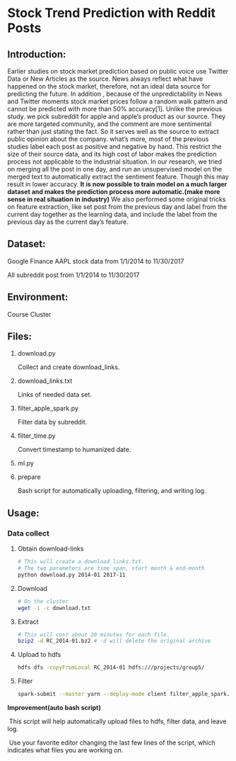 # Stock Trend Prediction with Reddit Posts

## Introduction:

Earlier studies on stock market prediction based on public voice use Twitter Data or New Articles as the source. News always reflect what have happened on the stock market, therefore,  not an ideal data source for predicting the future. In addition , because of the unpredictability in News and Twitter moments stock market prices follow a random walk pattern and cannot be predicted with more than 50% accuracy[1]. Unlike the previous study. we pick subreddit for apple and apple’s product as our source. They are more targeted community, and the comment are more sentimental rather than just stating the fact. So it serves well as the source to extract public opinion about the company. what’s more, most of the previous studies label each post as positive and negative by hand. This restrict the size of their source data, and its high cost of labor makes the prediction process not applicable to the industrial situation. In our research, we tried on merging all the post in one day,  and run an unsupervised model on the merged text to automatically extract the sentiment feature.  Though this may result in lower accuracy. **It is now possible to train model on a much larger dataset and  makes the prediction process more automatic.(make more sense in real situation in industry)** We also performed some original tricks on feature extraction, like set post from the previous day and label from the current day together as the learning data, and include the label from the previous day as the current day’s feature.

## Dataset:

Google Finance AAPL stock data from 1/1/2014 to 11/30/2017

All subreddit post from 1/1/2014 to 11/30/2017

## Environment:

Course Cluster

## Files:

1. download.py

    Collect and create download_links.

2. download_links.txt

    Links of needed data set.

3. filter_apple_spark.py

   Filter data by subreddit.

4. filter_time.py

   Convert timestamp to humanized date.

5. ml.py

6. prepare

   Bash script for automatically uploading, filtering, and writing log.

## Usage:

### Data collect

1. Obtain download-links

   ```bash
   # This will create a download_links.txt.
   # The two parameters are time span, start month & end-month
   python download.py 2014-01 2017-11
   ```

2. Download

   ```bash
   # On the cluster
   wget -i -c download.txt
   ```

3. Extract

   ```bash
   # This will cost about 20 minutes for each file.
   bzip2 -d RC_2014-01.bz2 # -d will delete the original archive
   ```

4. Upload to hdfs

   ```bash
   hdfs dfs -copyFromLocal RC_2014-01 hdfs:///projects/group5/
   ```

5. Filter

   ```bash
   spark-submit --master yarn --deploy-mode client filter_apple_spark.py hdfs:///projects/group5/RC_2014-01 hdfs:///projects/group5/2014-01
   ```

**Improvement(auto bash script)**

​	This script will help automatically upload files to hdfs, filter data, and leave log.

​	Use your favorite editor changing the last few lines of the script, which indicates what files you are working on.